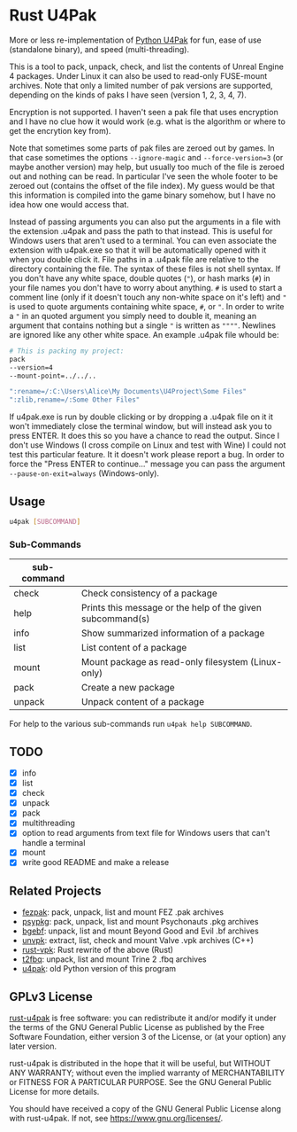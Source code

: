 Rust U4Pak
==========

More or less re-implementation of [Python U4Pak](https://github.com/panzi/u4pak)
for fun, ease of use (standalone binary), and speed (multi-threading).

This is a tool to pack, unpack, check, and list the contents of Unreal Engine 4
packages. Under Linux it can also be used to read-only FUSE-mount archives. Note
that only a limited number of pak versions are supported, depending on the kinds
of paks I have seen (version 1, 2, 3, 4, 7).

Encryption is not supported. I haven't seen a pak file that uses encryption and
I have no clue how it would work (e.g. what is the algorithm or where to get the
encrytion key from).

Note that sometimes some parts of pak files are zeroed out by games. In that
case sometimes the options `--ignore-magic` and `--force-version=3` (or maybe
another version) may help, but usually too much of the file is zeroed out and
nothing can be read. In particular I've seen the whole footer to be zeroed out
(contains the offset of the file index). My guess would be that this information
is compiled into the game binary somehow, but I have no idea how one would
access that.

Instead of passing arguments you can also put the arguments in a file with the
extension .u4pak and pass the path to that instead. This is useful for Windows
users that aren't used to a terminal. You can even associate the extension with
u4pak.exe so that it will be automatically opened with it when you double click
it. File paths in a .u4pak file are relative to the directory containing the
file. The syntax of these files is not shell syntax. If you don't have any white
space, double quotes (`"`), or hash marks (`#`) in your file names you don't have to
worry about anything. `#` is used to start a comment line (only if it doesn't
touch any non-white space on it's left) and `"` is used to quote arguments
containing white space, `#`, or `"`. In order to write a `"` in an quoted argument you
simply need to double it, meaning an argument that contains nothing but a single
`"` is written as `""""`. Newlines are ignored like any other white space. An
example .u4pak file whould be:

```sh
# This is packing my project:
pack
--version=4
--mount-point=../../..

":rename=/:C:\Users\Alice\My Documents\U4Project\Some Files"
":zlib,rename=/:Some Other Files"
```

If u4pak.exe is run by double clicking or by dropping a .u4pak file on it it
won't immediately close the terminal window, but will instead ask you to press
ENTER. It does this so you have a chance to read the output. Since I don't use
Windows (I cross compile on Linux and test with Wine) I could not test this
particular feature. It it doesn't work please report a bug. In order to force
the "Press ENTER to continue..." message you can pass the argument
`--pause-on-exit=always` (Windows-only).

Usage
-----

```sh
u4pak [SUBCOMMAND]
```

### Sub-Commands

| sub-command |                                                            |
| ----------- | ---------------------------------------------------------- |
| check       | Check consistency of a package                             |
| help        | Prints this message or the help of the given subcommand(s) |
| info        | Show summarized information of a package                   |
| list        | List content of a package                                  |
| mount       | Mount package as read-only filesystem (Linux-only)         |
| pack        | Create a new package                                       |
| unpack      | Unpack content of a package                                |

For help to the various sub-commands run `u4pak help SUBCOMMAND`.

TODO
----

* [x] info
* [x] list
* [x] check
* [x] unpack
* [x] pack
* [x] multithreading
* [x] option to read arguments from text file for Windows users that can't handle a terminal
* [x] mount
* [x] write good README and make a release

Related Projects
----------------

* [fezpak](https://github.com/panzi/fezpak): pack, unpack, list and mount FEZ .pak archives
* [psypkg](https://github.com/panzi/psypkg): pack, unpack, list and mount Psychonauts .pkg archives
* [bgebf](https://github.com/panzi/bgebf): unpack, list and mount Beyond Good and Evil .bf archives
* [unvpk](https://github.com/panzi/unvpk): extract, list, check and mount Valve .vpk archives (C++)
* [rust-vpk](https://github.com/panzi/rust-vpk): Rust rewrite of the above (Rust)
* [t2fbq](https://github.com/panzi/t2fbq): unpack, list and mount Trine 2 .fbq archives
* [u4pak](https://github.com/panzi/u4pak): old Python version of this program

GPLv3 License
-------------

[rust-u4pak](https://github.com/panzi/rust-u4pak) is free software: you can
redistribute it and/or modify it under the terms of the GNU General Public
License as published by the Free Software Foundation, either version 3 of the
License, or (at your option) any later version.

rust-u4pak is distributed in the hope that it will be useful, but WITHOUT ANY
WARRANTY; without even the implied warranty of MERCHANTABILITY or FITNESS FOR A
PARTICULAR PURPOSE.  See the GNU General Public License for more details.

You should have received a copy of the GNU General Public License along with
rust-u4pak.  If not, see <https://www.gnu.org/licenses/>.
